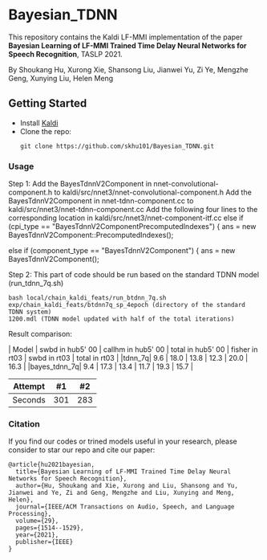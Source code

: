 # Bayesian_TDNN
This repository contains the Kaldi LF-MMI implementation of the paper **Bayesian Learning of 
LF-MMI Trained Time Delay Neural Networks for Speech Recognition**, TASLP 2021.

By Shoukang Hu, Xurong Xie, Shansong Liu, Jianwei Yu, Zi Ye, Mengzhe Geng, Xunying Liu, Helen Meng

## Getting Started
* Install [Kaldi](https://github.com/kaldi-asr/kaldi)
* Clone the repo:
  ```
  git clone https://github.com/skhu101/Bayesian_TDNN.git
  ```
  
### Usage
Step 1: 
Add the BayesTdnnV2Component in nnet-convolutional-component.h to kaldi/src/nnet3/nnet-convolutional-component.h 
Add the BayesTdnnV2Component in nnet-tdnn-component.cc to kaldi/src/nnet3/nnet-tdnn-component.cc
Add the following four lines to the corresponding location in kaldi/src/nnet3/nnet-component-itf.cc
else if (cpi_type == "BayesTdnnV2ComponentPrecomputedIndexes") {
    ans = new BayesTdnnV2Component::PrecomputedIndexes();

else if (component_type == "BayesTdnnV2Component") {
    ans = new BayesTdnnV2Component();

Step 2: This part of code should be run based on the standard TDNN model (run_tdnn_7q.sh)
```shell
bash local/chain_kaldi_feats/run_btdnn_7q.sh exp/chain_kaldi_feats/btdnn7q_sp_4epoch (directory of the standard TDNN system) 
1200.mdl (TDNN model updated with half of the total iterations)
```

Result comparison:

| Model | swbd in hub5' 00 | callhm in hub5' 00 | total in hub5' 00 | fisher in rt03 | swbd in rt03 | total in rt03 |
|tdnn_7q| 9.6              |  18.0              | 13.8              | 12.3           | 20.0         | 16.3          |
|bayes_tdnn_7q| 9.4             |  17.3              | 13.4              | 11.7           | 19.3         | 15.7          |

| Attempt | #1  | #2  |
| :---:   | :-: | :-: |
| Seconds | 301 | 283 |

### Citation
If you find our codes or trined models useful in your research, please consider to star our repo and cite our paper:

    @article{hu2021bayesian,
      title={Bayesian Learning of LF-MMI Trained Time Delay Neural Networks for Speech Recognition},
      author={Hu, Shoukang and Xie, Xurong and Liu, Shansong and Yu, Jianwei and Ye, Zi and Geng, Mengzhe and Liu, Xunying and Meng, Helen},
      journal={IEEE/ACM Transactions on Audio, Speech, and Language Processing},
      volume={29},
      pages={1514--1529},
      year={2021},
      publisher={IEEE}
    }
